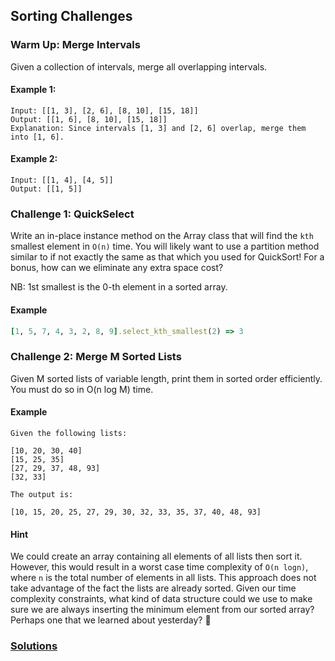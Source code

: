 ## Sorting Challenges

### Warm Up: Merge Intervals
Given a collection of intervals, merge all overlapping intervals.

#### Example 1:
```
Input: [[1, 3], [2, 6], [8, 10], [15, 18]]
Output: [[1, 6], [8, 10], [15, 18]]
Explanation: Since intervals [1, 3] and [2, 6] overlap, merge them into [1, 6].
```

#### Example 2:
```
Input: [[1, 4], [4, 5]]
Output: [[1, 5]]
```

### Challenge 1: QuickSelect
Write an in-place instance method on the Array class that will find the ```kth``` smallest element in ```O(n)``` time. You will likely want to use a partition method similar to if not exactly the same as that which you used for QuickSort! For a bonus, how can we eliminate any extra space cost?

NB: 1st smallest is the 0-th element in a sorted array.

#### Example

```ruby
[1, 5, 7, 4, 3, 2, 8, 9].select_kth_smallest(2) => 3
```

### Challenge 2: Merge M Sorted Lists
Given M sorted lists of variable length, print them in sorted order efficiently. You must do so in O(n log M) time.

#### Example
```
Given the following lists:

[10, 20, 30, 40]
[15, 25, 35]
[27, 29, 37, 48, 93]
[32, 33]

The output is:

[10, 15, 20, 25, 27, 29, 30, 32, 33, 35, 37, 40, 48, 93]
```

#### Hint
We could create an array containing all elements of all lists then sort it. However, this would result in a worst case time complexity of ```O(n logn)```, where ```n``` is the total number of elements in all lists. This approach does not take advantage of the fact the lists are already sorted. Given our time complexity constraints, what kind of data structure could we use to make sure we are always inserting the minimum element from our sorted array? Perhaps one that we learned about yesterday? 🤔

### [Solutions](https://github.com/appacademy/sf-job-search-curriculum/blob/master/supplemental_problems/sorting_solution.md)
